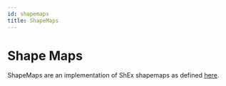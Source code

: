 ```yaml
---
id: shapemaps
title: ShapeMaps
---
```


# Shape Maps

ShapeMaps are an implementation of ShEx shapemaps as defined [here](http://shex.io/shape-map/).

